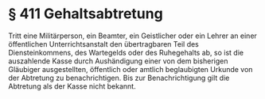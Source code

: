 # § 411 Gehaltsabtretung
Tritt eine Militärperson, ein Beamter, ein Geistlicher oder ein Lehrer an einer öffentlichen Unterrichtsanstalt den übertragbaren Teil des Diensteinkommens, des Wartegelds oder des Ruhegehalts ab, so ist die auszahlende Kasse durch Aushändigung einer von dem bisherigen Gläubiger ausgestellten, öffentlich oder amtlich beglaubigten Urkunde von der Abtretung zu benachrichtigen. Bis zur Benachrichtigung gilt die Abtretung als der Kasse nicht bekannt.